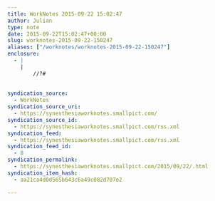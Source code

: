 ```yaml
---
title: WorkNotes 2015-09-22 15:02:47
author: Julian
type: note
date: 2015-09-22T15:02:47+00:00
slug: worknotes-2015-09-22-150247 
aliases: ["/worknotes/worknotes-2015-09-22-150247"]
enclosure:
  - |
    |
        //?#
        
        
syndication_source:
  - WorkNotes
syndication_source_uri:
  - https://synesthesiaworknotes.smallpict.com/
syndication_source_id:
  - https://synesthesiaworknotes.smallpict.com/rss.xml
syndication_feed:
  - https://synesthesiaworknotes.smallpict.com/rss.xml
syndication_feed_id:
  - 8
syndication_permalink:
  - https://synesthesiaworknotes.smallpict.com/2015/09/22/.html
syndication_item_hash:
  - aa21ca4d0d565b643c6a49c082d707e2

---
```

